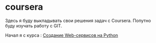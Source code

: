 # coursera
Здесь я буду выкладывать свои решения задач с Coursera. 
Попутно буду изучать работу с GIT. 

Начал я с курса : <a href="https://www.coursera.org/learn/python-for-web/programming">Создание Web-сервисов на Python</a>
